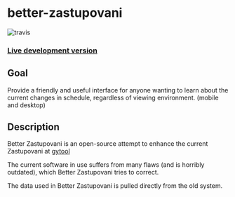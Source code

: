 # better-zastupovani
![travis](https://api.travis-ci.org/JouzaLoL/better-zastupovani.svg)
### [Live development version](https://jouzalol.github.com/better-zastupovani)


## Goal
Provide a friendly and useful interface for anyone wanting to learn about the current changes in schedule, regardless of viewing environment. (mobile and desktop)

## Description

Better Zastupovani is an open-source attempt to enhance the current Zastupovani at [gytool](http://suplovani.gytool.cz)

The current software in use suffers from many flaws (and is horribly outdated), which Better Zastupovani tries to correct.

The data used in Better Zastupovani is pulled directly from the old system.
